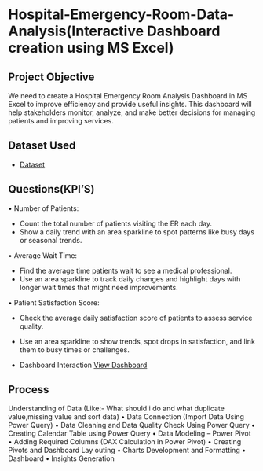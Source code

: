 # Hospital-Emergency-Room-Data-Analysis(Interactive Dashboard creation using MS Excel)
## Project Objective
We need to create a Hospital Emergency Room Analysis Dashboard in MS Excel to improve efficiency and provide useful insights. This dashboard will help stakeholders monitor, analyze, and make better decisions for managing patients and improving services.

## Dataset Used
- <a href="https://github.com/Dileep7589/Data-Analysis-Dashboard/blob/main/Hospital%20Emergency%20room%20Project.xlsx">Dataset</a>

## Questions(KPI’S) 
•	Number of Patients:
- Count the total number of patients visiting the ER each day.
- Show a daily trend with an area sparkline to spot patterns like busy days or seasonal trends.

•	Average Wait Time:
- Find the average time patients wait to see a medical professional.
- Use an area sparkline to track daily changes and highlight days with longer wait times that might need improvements.
  
•	Patient Satisfaction Score:
- Check the average daily satisfaction score of patients to assess service quality.
- Use an area sparkline to show trends, spot drops in satisfaction, and link them to busy times or challenges.

  
-	Dashboard Interaction <a href="https://github.com/Dileep7589/Data-Analysis-Dashboard/blob/main/Screenshot%202025-02-17%20050429.png"> View Dashboard</a>

 ## Process 
 
  Understanding of Data (Like:- What should i do and what duplicate value,missing value and sort data)
•	Data Connection (Import Data Using Power Query)
•	Data Cleaning and Data Quality Check Using Power Query
•	Creating Calendar Table using Power Query
•	Data Modeling – Power Pivot
•	Adding Required Columns (DAX Calculation in Power Pivot)
•	Creating Pivots and Dashboard Lay outing
•	Charts Development and Formatting
•	Dashboard 
•	Insights Generation
